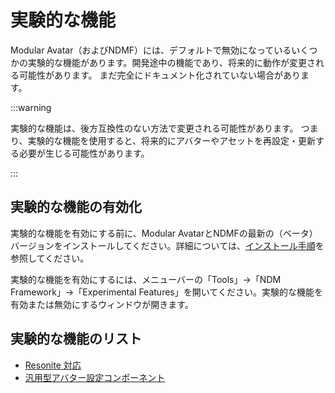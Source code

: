 # 実験的な機能

Modular Avatar（およびNDMF）には、デフォルトで無効になっているいくつかの実験的な機能があります。開発途中の機能であり、将来的に動作が変更される可能性があります。
まだ完全にドキュメント化されていない場合があります。

:::warning

実験的な機能は、後方互換性のない方法で変更される可能性があります。
つまり、実験的な機能を使用すると、将来的にアバターやアセットを再設定・更新する必要が生じる可能性があります。

:::

## 実験的な機能の有効化

実験的な機能を有効にする前に、Modular AvatarとNDMFの最新の（ベータ）バージョンをインストールしてください。詳細については、[インストール手順](intro#betas)を参照してください。

実験的な機能を有効にするには、メニューバーの「Tools」→「NDM Framework」→「Experimental Features」を開いてください。実験的な機能を有効または無効にするウィンドウが開きます。

## 実験的な機能のリスト

- [Resonite 対応](./resonite-support.md)
- [汎用型アバター設定コンポーネント](./portable-avatar-components.md)